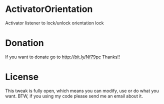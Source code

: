 ActivatorOrientation
====================

Activator listener to lock/unlock orientation lock

Donation
========
If you want to donate go to http://bit.ly/Nf79pc
Thanks!!

License
=======
This tweak is fully open, which means you can modify, use or do what you want. 
BTW, if you using my code please send me an email about it.